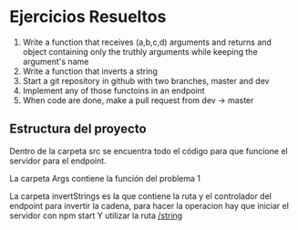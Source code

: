 # Ejercicios Resueltos 

1. Write a function that receives (a,b,c,d) arguments and returns and object containing only the truthly arguments while keeping the argument's name
2. Write a function that inverts a string
3. Start a git repository in github with two branches, master and dev
4. Implement any of those functoins in an endpoint
5. When code are done, make a pull request from dev -> master

## Estructura del proyecto

Dentro de la carpeta src se encuentra todo el código para que funcione el servidor para el endpoint.

La carpeta Args contiene la función del problema 1

La carpeta invertStrings es la que contiene la ruta y el controlador del endpoint para invertir la cadena, para hacer la operacion hay que iniciar el servidor con npm start
Y utilizar la ruta [/string](http://localhost:3000/string)
